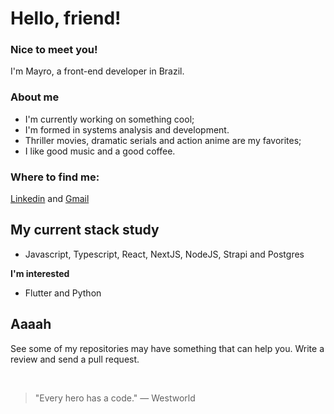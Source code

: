 # Hello, friend!
### Nice to meet you!

<p>
  I'm Mayro, a front-end developer in Brazil.
</p>

### About me

- I'm currently working on something cool;
- I'm formed in systems analysis and development.
- Thriller movies, dramatic serials and action anime are my favorites;
- I like good music and a good coffee.

### Where to find me:

[Linkedin](https://www.linkedin.com/in/mayro-myller-89945a14b/) and
[Gmail](mailto:deehmyller11@gmail.com)

## My current stack study

- Javascript, Typescript, React, NextJS, NodeJS, Strapi and Postgres

**I'm interested**

- Flutter and Python

## Aaaah
See some of my repositories may have something that can help you. Write a review and send a pull request.

<br/>

> "Every hero has a code."
> ― Westworld
